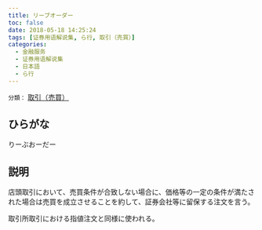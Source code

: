 ```yaml
---
title: リーブオーダー
toc: false
date: 2018-05-18 14:25:24
tags: [证券用语解说集, ら行, 取引（売買）]
categories:
  - 金融服务
  - 证券用语解说集
  - 日本語
  - ら行
---
```


`分類：` [取引（売買）](/tags/取引（売買）/)

## ひらがな

りーぶおーだー

## 説明

店頭取引において、売買条件が合致しない場合に、価格等の一定の条件が満たされた場合は売買を成立させることを約して、証券会社等に留保する注文を言う。

取引所取引における指値注文と同様に使われる。
